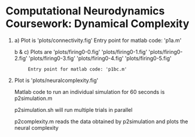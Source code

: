 Computational Neurodynamics Coursework: Dynamical Complexity
============================================================

1. a)		Plot is 'plots/connectivity.fig'
			Entry point for matlab code: 'p1a.m'

   b & c)	Plots are 	'plots/firing0-0.fig'
   						'plots/firing0-1.fig'
   						'plots/firing0-2.fig'
   						'plots/firing0-3.fig'
   						'plots/firing0-4.fig'
   						'plots/firing0-5.fig'

   			Entry point for matlab code: 'p1bc.m'


2.	Plot is 'plots/neuralcomplexity.fig'

	Matlab code to run an individual simulation for 60 seconds is p2simulation.m

	p2simulation.sh will run multiple trials in parallel

	p2complexity.m reads the data obtained by p2simulation and plots the neural complexity
